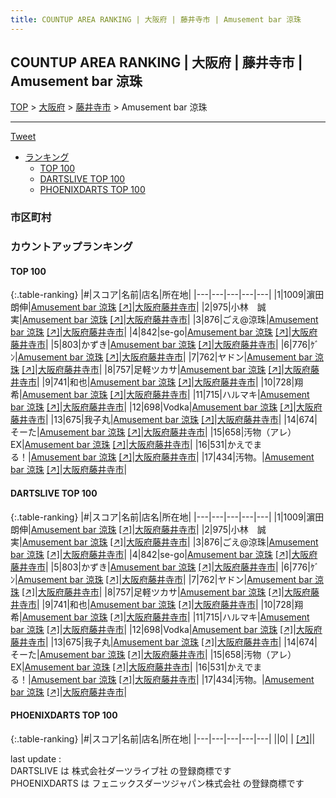 ```yaml
---
title: COUNTUP AREA RANKING | 大阪府 | 藤井寺市 | Amusement bar 涼珠
---
```

## COUNTUP AREA RANKING | 大阪府 | 藤井寺市 | Amusement bar 涼珠

[TOP](/darts/rank/) > [大阪府](/darts/rank/大阪府/) > [藤井寺市](/darts/rank/大阪府/藤井寺市/) > Amusement bar 涼珠

___

<a href="https://twitter.com/share?ref_src=twsrc%5Etfw" data-text="COUNTUP AREA RANKING | 大阪府藤井寺市Amusement bar 涼珠" class="twitter-share-button" data-hashtags="DARTSLIVE,PHOENIXDARTS,darts,ダーツ" data-show-count="false">Tweet</a>

* [ランキング](#カウントアップランキング)
    * [TOP 100](#top-100)
    * [DARTSLIVE TOP 100](#dartslive-top-100)
    * [PHOENIXDARTS TOP 100](#phoenixdarts-top-100)

### 市区町村

<ul>

</ul>

### カウントアップランキング

#### TOP 100



{:.table-ranking}
|#|スコア|名前|店名|所在地|
|---|---|---|---|---|
|1|1009|<span class="rank-name-dl">濵田　朗伸</span>|<a href="/darts/rank/shops/42d1636b1a8fdbe30d9b047a20a7ba1e.html">Amusement bar 涼珠</a> <a href="https://search.dartslive.com/jp/shop/42d1636b1a8fdbe30d9b047a20a7ba1e">[↗]</a>|<a href="/darts/rank/大阪府/藤井寺市">大阪府藤井寺市</a>|
|2|975|<span class="rank-name-dl">小林　誠実</span>|<a href="/darts/rank/shops/42d1636b1a8fdbe30d9b047a20a7ba1e.html">Amusement bar 涼珠</a> <a href="https://search.dartslive.com/jp/shop/42d1636b1a8fdbe30d9b047a20a7ba1e">[↗]</a>|<a href="/darts/rank/大阪府/藤井寺市">大阪府藤井寺市</a>|
|3|876|<span class="rank-name-dl">ごえ@涼珠</span>|<a href="/darts/rank/shops/42d1636b1a8fdbe30d9b047a20a7ba1e.html">Amusement bar 涼珠</a> <a href="https://search.dartslive.com/jp/shop/42d1636b1a8fdbe30d9b047a20a7ba1e">[↗]</a>|<a href="/darts/rank/大阪府/藤井寺市">大阪府藤井寺市</a>|
|4|842|<span class="rank-name-dl">se-go</span>|<a href="/darts/rank/shops/42d1636b1a8fdbe30d9b047a20a7ba1e.html">Amusement bar 涼珠</a> <a href="https://search.dartslive.com/jp/shop/42d1636b1a8fdbe30d9b047a20a7ba1e">[↗]</a>|<a href="/darts/rank/大阪府/藤井寺市">大阪府藤井寺市</a>|
|5|803|<span class="rank-name-dl">かずき</span>|<a href="/darts/rank/shops/42d1636b1a8fdbe30d9b047a20a7ba1e.html">Amusement bar 涼珠</a> <a href="https://search.dartslive.com/jp/shop/42d1636b1a8fdbe30d9b047a20a7ba1e">[↗]</a>|<a href="/darts/rank/大阪府/藤井寺市">大阪府藤井寺市</a>|
|6|776|<span class="rank-name-dl">ｹﾞﾝ</span>|<a href="/darts/rank/shops/42d1636b1a8fdbe30d9b047a20a7ba1e.html">Amusement bar 涼珠</a> <a href="https://search.dartslive.com/jp/shop/42d1636b1a8fdbe30d9b047a20a7ba1e">[↗]</a>|<a href="/darts/rank/大阪府/藤井寺市">大阪府藤井寺市</a>|
|7|762|<span class="rank-name-dl">ヤドン</span>|<a href="/darts/rank/shops/42d1636b1a8fdbe30d9b047a20a7ba1e.html">Amusement bar 涼珠</a> <a href="https://search.dartslive.com/jp/shop/42d1636b1a8fdbe30d9b047a20a7ba1e">[↗]</a>|<a href="/darts/rank/大阪府/藤井寺市">大阪府藤井寺市</a>|
|8|757|<span class="rank-name-dl">足軽ツカサ</span>|<a href="/darts/rank/shops/42d1636b1a8fdbe30d9b047a20a7ba1e.html">Amusement bar 涼珠</a> <a href="https://search.dartslive.com/jp/shop/42d1636b1a8fdbe30d9b047a20a7ba1e">[↗]</a>|<a href="/darts/rank/大阪府/藤井寺市">大阪府藤井寺市</a>|
|9|741|<span class="rank-name-dl">和也</span>|<a href="/darts/rank/shops/42d1636b1a8fdbe30d9b047a20a7ba1e.html">Amusement bar 涼珠</a> <a href="https://search.dartslive.com/jp/shop/42d1636b1a8fdbe30d9b047a20a7ba1e">[↗]</a>|<a href="/darts/rank/大阪府/藤井寺市">大阪府藤井寺市</a>|
|10|728|<span class="rank-name-dl">翔希</span>|<a href="/darts/rank/shops/42d1636b1a8fdbe30d9b047a20a7ba1e.html">Amusement bar 涼珠</a> <a href="https://search.dartslive.com/jp/shop/42d1636b1a8fdbe30d9b047a20a7ba1e">[↗]</a>|<a href="/darts/rank/大阪府/藤井寺市">大阪府藤井寺市</a>|
|11|715|<span class="rank-name-dl">ハルマキ</span>|<a href="/darts/rank/shops/42d1636b1a8fdbe30d9b047a20a7ba1e.html">Amusement bar 涼珠</a> <a href="https://search.dartslive.com/jp/shop/42d1636b1a8fdbe30d9b047a20a7ba1e">[↗]</a>|<a href="/darts/rank/大阪府/藤井寺市">大阪府藤井寺市</a>|
|12|698|<span class="rank-name-dl">Vodka</span>|<a href="/darts/rank/shops/42d1636b1a8fdbe30d9b047a20a7ba1e.html">Amusement bar 涼珠</a> <a href="https://search.dartslive.com/jp/shop/42d1636b1a8fdbe30d9b047a20a7ba1e">[↗]</a>|<a href="/darts/rank/大阪府/藤井寺市">大阪府藤井寺市</a>|
|13|675|<span class="rank-name-dl">我子丸</span>|<a href="/darts/rank/shops/42d1636b1a8fdbe30d9b047a20a7ba1e.html">Amusement bar 涼珠</a> <a href="https://search.dartslive.com/jp/shop/42d1636b1a8fdbe30d9b047a20a7ba1e">[↗]</a>|<a href="/darts/rank/大阪府/藤井寺市">大阪府藤井寺市</a>|
|14|674|<span class="rank-name-dl">そーた</span>|<a href="/darts/rank/shops/42d1636b1a8fdbe30d9b047a20a7ba1e.html">Amusement bar 涼珠</a> <a href="https://search.dartslive.com/jp/shop/42d1636b1a8fdbe30d9b047a20a7ba1e">[↗]</a>|<a href="/darts/rank/大阪府/藤井寺市">大阪府藤井寺市</a>|
|15|658|<span class="rank-name-dl">汚物（アレ）　EX</span>|<a href="/darts/rank/shops/42d1636b1a8fdbe30d9b047a20a7ba1e.html">Amusement bar 涼珠</a> <a href="https://search.dartslive.com/jp/shop/42d1636b1a8fdbe30d9b047a20a7ba1e">[↗]</a>|<a href="/darts/rank/大阪府/藤井寺市">大阪府藤井寺市</a>|
|16|531|<span class="rank-name-dl">かえでまる！</span>|<a href="/darts/rank/shops/42d1636b1a8fdbe30d9b047a20a7ba1e.html">Amusement bar 涼珠</a> <a href="https://search.dartslive.com/jp/shop/42d1636b1a8fdbe30d9b047a20a7ba1e">[↗]</a>|<a href="/darts/rank/大阪府/藤井寺市">大阪府藤井寺市</a>|
|17|434|<span class="rank-name-dl">汚物。</span>|<a href="/darts/rank/shops/42d1636b1a8fdbe30d9b047a20a7ba1e.html">Amusement bar 涼珠</a> <a href="https://search.dartslive.com/jp/shop/42d1636b1a8fdbe30d9b047a20a7ba1e">[↗]</a>|<a href="/darts/rank/大阪府/藤井寺市">大阪府藤井寺市</a>|


#### DARTSLIVE TOP 100



{:.table-ranking}
|#|スコア|名前|店名|所在地|
|---|---|---|---|---|
|1|1009|<span class="rank-name-dl">濵田　朗伸</span>|<a href="/darts/rank/shops/42d1636b1a8fdbe30d9b047a20a7ba1e.html">Amusement bar 涼珠</a> <a href="https://search.dartslive.com/jp/shop/42d1636b1a8fdbe30d9b047a20a7ba1e">[↗]</a>|<a href="/darts/rank/大阪府/藤井寺市">大阪府藤井寺市</a>|
|2|975|<span class="rank-name-dl">小林　誠実</span>|<a href="/darts/rank/shops/42d1636b1a8fdbe30d9b047a20a7ba1e.html">Amusement bar 涼珠</a> <a href="https://search.dartslive.com/jp/shop/42d1636b1a8fdbe30d9b047a20a7ba1e">[↗]</a>|<a href="/darts/rank/大阪府/藤井寺市">大阪府藤井寺市</a>|
|3|876|<span class="rank-name-dl">ごえ@涼珠</span>|<a href="/darts/rank/shops/42d1636b1a8fdbe30d9b047a20a7ba1e.html">Amusement bar 涼珠</a> <a href="https://search.dartslive.com/jp/shop/42d1636b1a8fdbe30d9b047a20a7ba1e">[↗]</a>|<a href="/darts/rank/大阪府/藤井寺市">大阪府藤井寺市</a>|
|4|842|<span class="rank-name-dl">se-go</span>|<a href="/darts/rank/shops/42d1636b1a8fdbe30d9b047a20a7ba1e.html">Amusement bar 涼珠</a> <a href="https://search.dartslive.com/jp/shop/42d1636b1a8fdbe30d9b047a20a7ba1e">[↗]</a>|<a href="/darts/rank/大阪府/藤井寺市">大阪府藤井寺市</a>|
|5|803|<span class="rank-name-dl">かずき</span>|<a href="/darts/rank/shops/42d1636b1a8fdbe30d9b047a20a7ba1e.html">Amusement bar 涼珠</a> <a href="https://search.dartslive.com/jp/shop/42d1636b1a8fdbe30d9b047a20a7ba1e">[↗]</a>|<a href="/darts/rank/大阪府/藤井寺市">大阪府藤井寺市</a>|
|6|776|<span class="rank-name-dl">ｹﾞﾝ</span>|<a href="/darts/rank/shops/42d1636b1a8fdbe30d9b047a20a7ba1e.html">Amusement bar 涼珠</a> <a href="https://search.dartslive.com/jp/shop/42d1636b1a8fdbe30d9b047a20a7ba1e">[↗]</a>|<a href="/darts/rank/大阪府/藤井寺市">大阪府藤井寺市</a>|
|7|762|<span class="rank-name-dl">ヤドン</span>|<a href="/darts/rank/shops/42d1636b1a8fdbe30d9b047a20a7ba1e.html">Amusement bar 涼珠</a> <a href="https://search.dartslive.com/jp/shop/42d1636b1a8fdbe30d9b047a20a7ba1e">[↗]</a>|<a href="/darts/rank/大阪府/藤井寺市">大阪府藤井寺市</a>|
|8|757|<span class="rank-name-dl">足軽ツカサ</span>|<a href="/darts/rank/shops/42d1636b1a8fdbe30d9b047a20a7ba1e.html">Amusement bar 涼珠</a> <a href="https://search.dartslive.com/jp/shop/42d1636b1a8fdbe30d9b047a20a7ba1e">[↗]</a>|<a href="/darts/rank/大阪府/藤井寺市">大阪府藤井寺市</a>|
|9|741|<span class="rank-name-dl">和也</span>|<a href="/darts/rank/shops/42d1636b1a8fdbe30d9b047a20a7ba1e.html">Amusement bar 涼珠</a> <a href="https://search.dartslive.com/jp/shop/42d1636b1a8fdbe30d9b047a20a7ba1e">[↗]</a>|<a href="/darts/rank/大阪府/藤井寺市">大阪府藤井寺市</a>|
|10|728|<span class="rank-name-dl">翔希</span>|<a href="/darts/rank/shops/42d1636b1a8fdbe30d9b047a20a7ba1e.html">Amusement bar 涼珠</a> <a href="https://search.dartslive.com/jp/shop/42d1636b1a8fdbe30d9b047a20a7ba1e">[↗]</a>|<a href="/darts/rank/大阪府/藤井寺市">大阪府藤井寺市</a>|
|11|715|<span class="rank-name-dl">ハルマキ</span>|<a href="/darts/rank/shops/42d1636b1a8fdbe30d9b047a20a7ba1e.html">Amusement bar 涼珠</a> <a href="https://search.dartslive.com/jp/shop/42d1636b1a8fdbe30d9b047a20a7ba1e">[↗]</a>|<a href="/darts/rank/大阪府/藤井寺市">大阪府藤井寺市</a>|
|12|698|<span class="rank-name-dl">Vodka</span>|<a href="/darts/rank/shops/42d1636b1a8fdbe30d9b047a20a7ba1e.html">Amusement bar 涼珠</a> <a href="https://search.dartslive.com/jp/shop/42d1636b1a8fdbe30d9b047a20a7ba1e">[↗]</a>|<a href="/darts/rank/大阪府/藤井寺市">大阪府藤井寺市</a>|
|13|675|<span class="rank-name-dl">我子丸</span>|<a href="/darts/rank/shops/42d1636b1a8fdbe30d9b047a20a7ba1e.html">Amusement bar 涼珠</a> <a href="https://search.dartslive.com/jp/shop/42d1636b1a8fdbe30d9b047a20a7ba1e">[↗]</a>|<a href="/darts/rank/大阪府/藤井寺市">大阪府藤井寺市</a>|
|14|674|<span class="rank-name-dl">そーた</span>|<a href="/darts/rank/shops/42d1636b1a8fdbe30d9b047a20a7ba1e.html">Amusement bar 涼珠</a> <a href="https://search.dartslive.com/jp/shop/42d1636b1a8fdbe30d9b047a20a7ba1e">[↗]</a>|<a href="/darts/rank/大阪府/藤井寺市">大阪府藤井寺市</a>|
|15|658|<span class="rank-name-dl">汚物（アレ）　EX</span>|<a href="/darts/rank/shops/42d1636b1a8fdbe30d9b047a20a7ba1e.html">Amusement bar 涼珠</a> <a href="https://search.dartslive.com/jp/shop/42d1636b1a8fdbe30d9b047a20a7ba1e">[↗]</a>|<a href="/darts/rank/大阪府/藤井寺市">大阪府藤井寺市</a>|
|16|531|<span class="rank-name-dl">かえでまる！</span>|<a href="/darts/rank/shops/42d1636b1a8fdbe30d9b047a20a7ba1e.html">Amusement bar 涼珠</a> <a href="https://search.dartslive.com/jp/shop/42d1636b1a8fdbe30d9b047a20a7ba1e">[↗]</a>|<a href="/darts/rank/大阪府/藤井寺市">大阪府藤井寺市</a>|
|17|434|<span class="rank-name-dl">汚物。</span>|<a href="/darts/rank/shops/42d1636b1a8fdbe30d9b047a20a7ba1e.html">Amusement bar 涼珠</a> <a href="https://search.dartslive.com/jp/shop/42d1636b1a8fdbe30d9b047a20a7ba1e">[↗]</a>|<a href="/darts/rank/大阪府/藤井寺市">大阪府藤井寺市</a>|


#### PHOENIXDARTS TOP 100



{:.table-ranking}
|#|スコア|名前|店名|所在地|
|---|---|---|---|---|
||0|<span class="rank-name-dl"> </span>|<a href="/darts/rank/shops/.html"></a> <a href="">[↗]</a>|<a href="/darts/rank//"></a>|


<div class="footer border-top border-gray-light mt-5 pt-3 text-right text-gray">
    last update : <span style="font-weight: italic" id="foot_last_modified"></span><br />
    DARTSLIVE は 株式会社ダーツライブ社 の登録商標です<br />
    PHOENIXDARTS は フェニックスダーツジャパン株式会社 の登録商標です<br />
</div>

<script src="https://cdnjs.cloudflare.com/ajax/libs/jquery.tablesorter/2.31.3/js/jquery.tablesorter.min.js" integrity="sha512-qzgd5cYSZcosqpzpn7zF2ZId8f/8CHmFKZ8j7mU4OUXTNRd5g+ZHBPsgKEwoqxCtdQvExE5LprwwPAgoicguNg==" crossorigin="anonymous" referrerpolicy="no-referrer"></script>
<link rel="stylesheet" href="https://cdnjs.cloudflare.com/ajax/libs/jquery.tablesorter/2.31.3/css/theme.default.min.css" integrity="sha512-wghhOJkjQX0Lh3NSWvNKeZ0ZpNn+SPVXX1Qyc9OCaogADktxrBiBdKGDoqVUOyhStvMBmJQ8ZdMHiR3wuEq8+w==" crossorigin="anonymous" referrerpolicy="no-referrer" />
<script>
$(function() {
    $(".table-ranking").tablesorter({sortList:[[0, 0]]});
    $("#foot_last_modified").text(formatDate(new Date(document.lastModified), 'yyyy-MM-dd HH:mm:ss'));
});
</script>

<script async src="https://platform.twitter.com/widgets.js" charset="utf-8"></script>